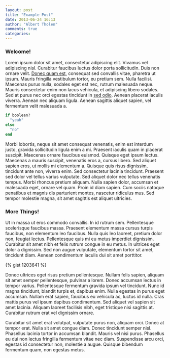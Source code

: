 ```yaml
---
layout: post
title: "Example Post"
date: 2013-06-24 16:13
author: "Albert Tholen"
comments: true
categories: 
---
```


### Welcome!

Lorem ipsum dolor sit amet, consectetur adipiscing elit. Vivamus vel adipiscing nisl. Curabitur faucibus luctus dolor porta sollicitudin. Duis non ornare velit. [Donec quam est](https://www.google.com/), consequat sed convallis vitae, pharetra ut ipsum. Mauris fringilla vestibulum tortor, eu pretium sem. Nulla facilisi. Maecenas purus nulla, sodales eget est nec, rutrum malesuada neque. Mauris consectetur enim non lacus vehicula, et adipiscing libero sodales. Sed at purus nec orci egestas tincidunt in [sed odio](http://blog.getlua.com/). Aenean placerat iaculis viverra. Aenean nec aliquam ligula. Aenean sagittis aliquet sapien, vel fermentum velit malesuada a.

``` ruby An If-Statement
if boolean?
  "yeah"
else
  "no"
end
```

Morbi lobortis, neque sit amet consequat venenatis, enim est interdum justo, gravida sollicitudin ligula enim a mi. Praesent iaculis quam in placerat suscipit. Maecenas ornare faucibus euismod. Quisque eget ipsum lectus. Maecenas a mauris suscipit, venenatis eros a, cursus libero. Sed aliquet sapien eros, ut mollis mi elementum a. Quisque quis risus dignissim, tincidunt ante non, viverra enim. Sed consectetur lacinia tincidunt. Praesent sed dolor vel tellus varius vulputate. Sed aliquet dolor nec tellus venenatis tempus. Morbi rhoncus pretium aliquam. Nulla sapien dolor, accumsan et malesuada eget, ornare vel quam. Proin id diam sapien. Cum sociis natoque penatibus et magnis dis parturient montes, nascetur ridiculus mus. Sed tempor molestie magna, sit amet sagittis est aliquet ultricies.

### More Things!

Ut in massa ut eros commodo convallis. In id rutrum sem. Pellentesque scelerisque faucibus massa. Praesent elementum massa cursus turpis faucibus, non elementum leo faucibus. Nulla quis leo laoreet, pretium dolor non, feugiat lectus. Pellentesque quis mi eu metus imperdiet dignissim. Curabitur sit amet nibh et felis rutrum congue in eu metus. In ultrices eget dolor a dignissim. Sed non augue vulputate, elementum tortor sit amet, tincidunt diam. Aenean condimentum iaculis dui sit amet porttitor.

<!-- more -->

{% gist 1203641 %}

Donec ultrices eget risus pretium pellentesque. Nullam felis sapien, aliquam sit amet semper pellentesque, pulvinar a lorem. Donec accumsan lectus in tempor varius. Pellentesque fermentum gravida ipsum vel tincidunt. Nunc id magna tincidunt, blandit turpis et, dapibus enim. Nulla egestas in purus eget accumsan. Nullam erat sapien, faucibus eu vehicula ac, luctus id nulla. Cras mattis purus vel ipsum dapibus condimentum. Sed aliquet vel sapien sit amet lacinia. Aliquam laoreet facilisis nibh, eget tristique nisi sagittis at. Curabitur rutrum erat vel dignissim ornare.

Curabitur sit amet erat volutpat, vulputate purus non, aliquam orci. Donec at tempor erat. Nulla sit amet congue diam. Donec tincidunt semper nisl. Phasellus lacinia tortor in accumsan blandit. Mauris vel nisi purus. Phasellus eu dui non lectus fringilla fermentum vitae nec diam. Suspendisse arcu orci, egestas id consectetur non, molestie a augue. Quisque bibendum fermentum quam, non egestas metus.